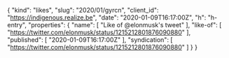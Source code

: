 {
  "kind": "likes",
  "slug": "2020/01/gyrcn",
  "client_id": "https://indigenous.realize.be",
  "date": "2020-01-09T16:17:00Z",
  "h": "h-entry",
  "properties": {
    "name": [
      "Like of @elonmusk's tweet"
    ],
    "like-of": [
      "https://twitter.com/elonmusk/status/1215212801876090880"
    ],
    "published": [
      "2020-01-09T16:17:00Z"
    ],
    "syndication": [
      "https://twitter.com/elonmusk/status/1215212801876090880"
    ]
  }
}

